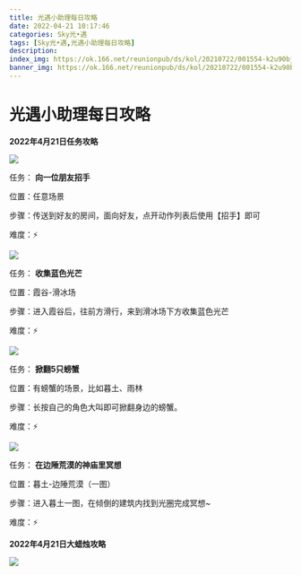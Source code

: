 ```yaml
---
title: 光遇小助理每日攻略
date: 2022-04-21 10:17:46
categories: Sky光•遇
tags: [Sky光•遇,光遇小助理每日攻略]
description: 
index_img: https://ok.166.net/reunionpub/ds/kol/20210722/001554-k2u90bj7ay.png?imageView&thumbnail=600x0&type=jpg
banner_img: https://ok.166.net/reunionpub/ds/kol/20210722/001554-k2u90bj7ay.png?imageView&thumbnail=600x0&type=jpg
---
```

# 光遇小助理每日攻略
**2022年4月21日任务攻略**

![](https://ok.166.net/reunionpub/ds/kol/20220421/000623-95prawin48.png)

任务： **向一位朋友招手**

位置：任意场景

步骤：传送到好友的房间，面向好友，点开动作列表后使用【招手】即可

难度：⚡

  

![](https://ok.166.net/reunionpub/ds/kol/20220421/000649-fjn3am7cre.png)

任务： **收集蓝色光芒**

位置：霞谷-滑冰场

步骤：进入霞谷后，往前方滑行，来到滑冰场下方收集蓝色光芒

难度：⚡

![](https://ok.166.net/reunionpub/ds/kol/20220421/000714-8pzq5i34vj.png)

任务： **掀翻5只螃蟹**

位置：有螃蟹的场景，比如暮土、雨林

步骤：长按自己的角色大叫即可掀翻身边的螃蟹。

难度：⚡

![](https://ok.166.net/reunionpub/ds/kol/20220421/000737-7sljse2guk.png)

任务： **在边陲荒漠的神庙里冥想**

位置：暮土-边陲荒漠（一图）

步骤：进入暮土一图，在倾倒的建筑内找到光圈完成冥想~

难度：⚡

 **2022年4月21日大蜡烛攻略**

![](https://ok.166.net/reunionpub/ds/kol/20220421/000834-z9e7fq1dky.png)

  

